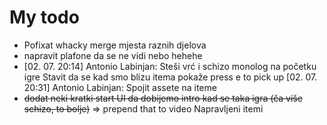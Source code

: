 # My todo
- Pofixat whacky merge mjesta raznih djelova
- napravit plafone da se ne vidi nebo hehehe
- [02. 07. 20:14] Antonio Labinjan: Steši vrć i schizo monolog na početku igre
Stavit da se kad smo blizu itema pokaže press e to pick up
[02. 07. 20:31] Antonio Labinjan: Spojit assete na iteme
- ~~dodat neki kratki start UI da dobijemo intro kad se taka igra (ča više schizo, to bolje)~~ => prepend that to video
Napravljeni itemi
